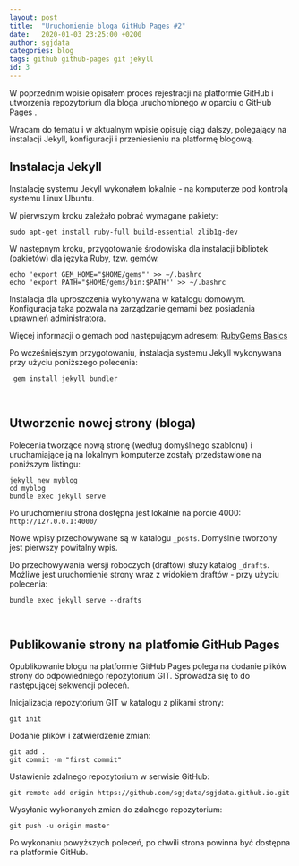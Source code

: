 ```yaml
---
layout: post
title:  "Uruchomienie bloga GitHub Pages #2"
date:   2020-01-03 23:25:00 +0200
author: sgjdata
categories: blog
tags: github github-pages git jekyll 
id: 3
---
```



W poprzednim wpisie opisałem proces rejestracji na platformie GitHub i utworzenia repozytorium dla bloga uruchomionego w oparciu o GitHub Pages . 


Wracam do tematu i w aktualnym wpisie opisuję ciąg dalszy, polegający na instalacji Jekyll, konfiguracji i przeniesieniu na platformę blogową.


## Instalacja Jekyll


Instalację systemu Jekyll wykonałem lokalnie - na komputerze pod kontrolą systemu Linux Ubuntu.

W pierwszym kroku zależało pobrać wymagane pakiety:

```shell
sudo apt-get install ruby-full build-essential zlib1g-dev
```

W następnym kroku, przygotowanie środowiska dla instalacji bibliotek (pakietów) dla języka Ruby, tzw. gemów.

```shell
echo 'export GEM_HOME="$HOME/gems"' >> ~/.bashrc
echo 'export PATH="$HOME/gems/bin:$PATH"' >> ~/.bashrc
```

Instalacja dla uproszczenia wykonywana w katalogu domowym. Konfiguracja taka pozwala na zarządzanie gemami bez posiadania uprawnień administratora.

Więcej informacji o gemach pod następującym adresem: 
[RubyGems Basics](https://guides.rubygems.org/rubygems-basics/)


Po wcześniejszym przygotowaniu, instalacja systemu Jekyll wykonywana przy użyciu poniższego polecenia:

```shell
 gem install jekyll bundler
```

<br />

## Utworzenie nowej strony (bloga)

Polecenia tworzące nową stronę (według domyślnego szablonu) i uruchamiające ją na lokalnym komputerze zostały przedstawione na poniższym listingu:

```shell
jekyll new myblog
cd myblog
bundle exec jekyll serve
```

Po uruchomieniu strona dostępna jest lokalnie  na porcie 4000:
`http://127.0.0.1:4000/`


Nowe wpisy przechowywane są w katalogu `_posts`. Domyślnie tworzony jest pierwszy powitalny wpis.

Do przechowywania wersji roboczych (draftów) służy katalog `_drafts`. Możliwe jest uruchomienie strony wraz z widokiem draftów - przy użyciu polecenia:
```shell
bundle exec jekyll serve --drafts
```
<br />

## Publikowanie strony na platfomie GitHub Pages


Opublikowanie blogu na platformie GitHub Pages polega na dodanie plików strony do odpowiedniego repozytorium GIT. Sprowadza się to do następującej sekwencji poleceń.

Inicjalizacja repozytorium GIT w katalogu z plikami strony:
```shell
git init
```

Dodanie plików i zatwierdzenie zmian:
```shell
git add .
git commit -m "first commit"
```

Ustawienie zdalnego repozytorium w serwisie GitHub:
```shell
git remote add origin https://github.com/sgjdata/sgjdata.github.io.git
```

Wysyłanie wykonanych zmian do zdalnego repozytorium:
```shell
git push -u origin master
```

Po wykonaniu powyższych poleceń, po chwili strona powinna być dostępna na platformie GitHub.